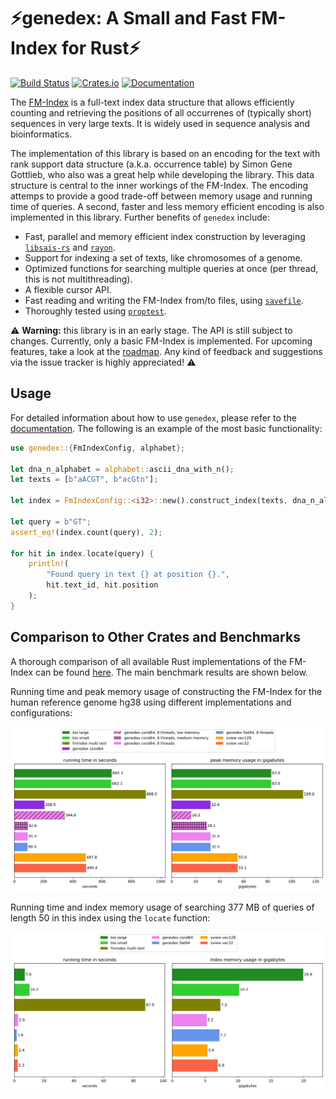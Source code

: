 # ⚡genedex: A Small and Fast FM-Index for Rust⚡

[![Build Status](https://img.shields.io/github/actions/workflow/status/feldroop/genedex/rust.yml?style=flat-square&logo=github&label=CI)](https://github.com/feldroop/genedex/actions)
[![Crates.io](https://img.shields.io/crates/v/genedex.svg?style=flat-square&logo=rust)](https://crates.io/crates/genedex)
[![Documentation](https://img.shields.io/docsrs/genedex?style=flat-square&logo=rust)](https://docs.rs/genedex)

The [FM-Index] is a full-text index data structure that allows efficiently counting and retrieving the positions of all occurrenes of (typically short) sequences in very large texts. It is widely used in sequence analysis and bioinformatics.

The implementation of this library is based on an encoding for the text with rank support data structure (a.k.a. occurrence table)
by Simon Gene Gottlieb, who also was a great help while developing the library. This data structure is central to the inner workings of
the FM-Index. The encoding attemps to provide a good trade-off between memory usage and running time of queries. 
A second, faster and less memory efficient encoding is also implemented in this library. Further benefits of `genedex` include:

- Fast, parallel and memory efficient index construction by leveraging [`libsais-rs`] and [`rayon`].
- Support for indexing a set of texts, like chromosomes of a genome.
- Optimized functions for searching multiple queries at once (per thread, this is not multithreading).
- A flexible cursor API.
- Fast reading and writing the FM-Index from/to files, using [`savefile`].
- Thoroughly tested using [`proptest`].

⚠️ **Warning:** this library is in an early stage. The API is still subject to changes. Currently, only a basic FM-Index is implemented. For upcoming features, take a look at the [roadmap]. Any kind of feedback and suggestions via the issue tracker is highly appreciated! ⚠️

## Usage

For detailed information about how to use `genedex`, please refer to the [documentation]. The following is an example of the most basic functionality:

```rust
use genedex::{FmIndexConfig, alphabet};

let dna_n_alphabet = alphabet::ascii_dna_with_n();
let texts = [b"aACGT", b"acGtn"];

let index = FmIndexConfig::<i32>::new().construct_index(texts, dna_n_alphabet);

let query = b"GT";
assert_eq!(index.count(query), 2);

for hit in index.locate(query) {
    println!(
        "Found query in text {} at position {}.",
        hit.text_id, hit.position
    );
}
```

## Comparison to Other Crates and Benchmarks

A thorough comparison of all available Rust implementations of the FM-Index can be found [here](https://github.com/feldroop/rust-fmindex-benchmark). The main benchmark results are shown below.

Running time and peak memory usage of constructing the FM-Index for the human reference genome hg38 using different implementations and configurations:

<img src="https://raw.githubusercontent.com/feldroop/rust-fmindex-benchmark/refs/heads/main/plots/img/Construction-Hg38.svg" />

Running time and index memory usage of searching 377 MB of queries of length 50 in this index using the `locate` function:

<img src="https://raw.githubusercontent.com/feldroop/rust-fmindex-benchmark/refs/heads/main/plots/img/Locate-Hg38.svg" />

[FM-Index]: https://doi.org/10.1109/SFCS.2000.892127
[`libsais-rs`]: https://github.com/feldroop/libsais-rs
[`rayon`]: https://github.com/rayon-rs/rayon
[`savefile`]: https://github.com/avl/savefile
[`proptest`]: https://github.com/proptest-rs/proptest
[roadmap]: ./ROADMAP.md
[documentation]: https://docs.rs/genedex
